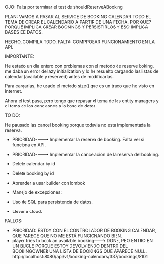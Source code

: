 OJO: Falta por terminar el test de shouldReserveABooking

PLAN: VAMOS A PASAR AL SERVICE DE BOOKING CALENDAR TODO EL TEMA DE CREAR EL CALENDARIO A PARTIR DE UNA FECHA.
POR QUE? PORQUE IMPLICA CREAR BOOKINGS Y PERSISTIRLOS Y ESO IMPLICA BASES DE DATOS.

HECHO, COMPILA TODO. FALTA: COMPPOBAR FUNCIONAMIENTO EN LA API.




IMPORTANTE:

He estado un día entero con problemas con el metodo de reserve boking. me daba un error de lazy initialization 
y lo he resuelto cargando las listas de calendar (available y reserved) antes de modificarlas. 

Para cargarlas, he usado el metodo size() que es un truco que he visto en internet. 

Ahora el test pasa, pero tengo que repasar el tema de los entity managers y el tema de las conexiones a la base de datos. 



TO DO:

He pausado las cancel booking porque todavia no esta implementada la reserva.

- PRIORIDAD----> Implementar la reserva de booking. Falta ver si funciona en API. 
- PRIORIDAD----> Implementar la cancelacion de la reserva del booking.
- Delete calendar by id
- Delete booking by id
- Aprender a usar builder con lombok

- Manejo de excepciones:

- Uso de SQL para persistencia de datos.
- Llevar a cloud.


FALLOS:

- PRIORIDAD: ESTOY CON EL CONTROLADOR DE BOOKING CALENDAR, QUE PARECE QUE NO ME ESTÁ FUNCIONANDO BIEN.
- player tries to book an available booking---> DONE, PEO ENTRO EN UN BUCLE PORQUE ESTOY DEVOLVIENDO DENTRO DEL BOOKINGOWNER UNA LISTA DE BOOKINGS QUE APARECE NULL.
  http://localhost:8080/api/v1/booking-calendars/337/bookings/8101



